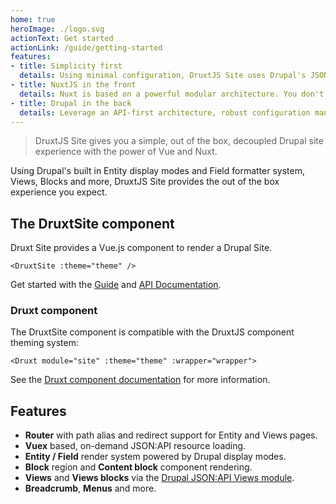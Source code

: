 ```yaml
---
home: true
heroImage: ./logo.svg
actionText: Get started
actionLink: /guide/getting-started
features:
- title: Simplicity first
  details: Using minimal configuration, DruxtJS Site uses Drupal's JSON:API data to drive a Vue.js powered decoupled site.
- title: NuxtJS in the front
  details: Nuxt is based on a powerful modular architecture. You don't have to reinvent the wheel to get PWA benefits.
- title: Drupal in the back
  details: Leverage an API-first architecture, robust configuration management, and unparalleled extensibility to build the web of the future.
---
```


> DruxtJS Site gives you a simple, out of the box, decoupled Drupal site experience with the power of Vue and Nuxt.

Using Drupal's built in Entity display modes and Field formatter system, Views, Blocks and more, DruxtJS Site provides the out of the box experience you expect.

## The DruxtSite component

Druxt Site provides a Vue.js component to render a Drupal Site.

```vue
<DruxtSite :theme="theme" />
```

Get started with the [Guide](guide/) and [API Documentation](/api/components/DruxtSite.html).


### Druxt component

The DruxtSite component is compatible with the DruxtJS component theming system:

```vue
<Druxt module="site" :theme="theme" :wrapper="wrapper">
```

See the [Druxt component documentation](https://druxtjs.org/guide/#the-druxt-component) for more information.


## Features

- **Router** with path alias and redirect support for Entity and Views pages.
- **Vuex** based, on-demand JSON:API resource loading.
- **Entity / Field** render system powered by Drupal display modes.
- **Block** region and **Content block** component rendering.
- **Views** and **Views blocks** via the [Drupal JSON:API Views module](https://www.drupal.org/project/jsonapi_views).
- **Breadcrumb**, **Menus** and more.

